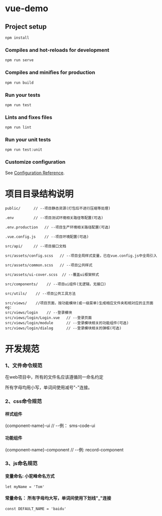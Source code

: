 # vue-demo

## Project setup
```
npm install
```

### Compiles and hot-reloads for development
```
npm run serve
```

### Compiles and minifies for production
```
npm run build
```

### Run your tests
```
npm run test
```

### Lints and fixes files
```
npm run lint
```

### Run your unit tests
```
npm run test:unit
```

### Customize configuration
See [Configuration Reference](https://cli.vuejs.org/config/).


#  项目目录结构说明
    public/      // --项目静态资源(打包后不进行压缩等处理)
    
    .env         // --项目测试环境相关路径等配置(可选)
    
    .env.production   // --项目生产环境相关路径配置(可选)
    
    .vue.config.js    // --项目环境配置(可选)
    
    src/api/     // --项目接口文档
    
    src/assets/config.scss   // --项目全局样式变量，已在vue.config.js中全局引入
    
    src/assets/common.scss   // --项目公共样式
    
    src/assets/ui-cover.scss  // --覆盖ui框架样式
    
    src/components/    // --项目ui组件(无逻辑，无接口)
    
    src/utils/    // --项目公共工具方法
    
    src/views/    //项目页面，按功能模块(或一级菜单)生成相应文件夹和相对应的主页面
    eg: 
    src/views/login    // --登录模块
    src/views/login/Login.vue   // --登录页面
    src/views/login/module      // --登录模块相关的功能组件(可选)
    src/views/login/dialog      // --登录模块相关的弹框(可选)

# 开发规范
### 1、文件命令规范
在web项目中，所有的文件名应该遵循同一命名约定

所有字母均用小写，单词间使用减号"-"连接。

### 2、css命令规范
#### 样式组件
{component-name}-ui    // --例： sms-code-ui
#### 功能组件
{component-name}-component  // --例: record-component

### 3、js命名规范
#### 变量命名: 小驼峰命名方式
    let myName = 'Tom'

#### 常量命名： 所有字母均大写，单词间使用下划线"_"连接
    const DEFAULT_NAME = 'baidu'
 
